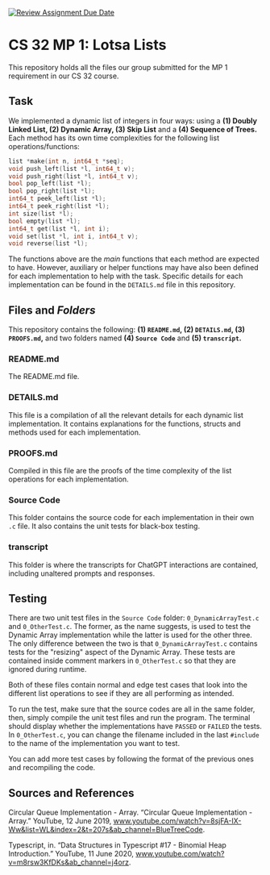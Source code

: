 [![Review Assignment Due Date](https://classroom.github.com/assets/deadline-readme-button-22041afd0340ce965d47ae6ef1cefeee28c7c493a6346c4f15d667ab976d596c.svg)](https://classroom.github.com/a/Z6J1qvod)

# CS 32 MP 1: Lotsa Lists

This repository holds all the files our group submitted for the MP 1 requirement in our CS 32 course.

## Task

We implemented a dynamic list of integers in four ways: using a **(1) Doubly Linked List, (2) Dynamic Array, (3) Skip List** and a **(4) Sequence of Trees.** Each method has its own time complexities for the following list operations/functions:

```C
list *make(int n, int64_t *seq);
void push_left(list *l, int64_t v);
void push_right(list *l, int64_t v);
bool pop_left(list *l);
bool pop_right(list *l);
int64_t peek_left(list *l);
int64_t peek_right(list *l);
int size(list *l);
bool empty(list *l);
int64_t get(list *l, int i);
void set(list *l, int i, int64_t v);
void reverse(list *l);
```

The functions above are the *main* functions that each method are expected to have. However, auxiliary or helper functions may have also been defined for each implementation to help with the task. Specific details for each implementation can be found in the ```DETAILS.md``` file in this repository.

## Files and *Folders*

This repository contains the following: **(1) ```README.md```, (2) ```DETAILS.md```, (3) ```PROOFS.md```,** and two folders named **(4) ```Source Code```** and **(5) ```transcript```.**

### README.md

The README.md file.

### DETAILS.md

This file is a compilation of all the relevant details for each dynamic list implementation. It contains explanations for the functions, structs and methods used for each implementation.

### PROOFS.md

Compiled in this file are the proofs of the time complexity of the list operations for each implementation.

### Source Code

This folder contains the source code for each implementation in their own ```.c``` file. It also contains the unit tests for black-box testing.

### transcript

This folder is where the transcripts for ChatGPT interactions are contained, including unaltered prompts and responses.

## Testing

There are two unit test files in the ```Source Code``` folder: ```0_DynamicArrayTest.c``` and ```0_OtherTest.c```. The former, as the name suggests, is used to test the Dynamic Array implementation while the latter is used for the other three. The only difference between the two is that ```0_DynamicArrayTest.c``` contains tests for the "resizing" aspect of the Dynamic Array. These tests are contained inside comment markers in ```0_OtherTest.c``` so that they are ignored during runtime.

Both of these files contain normal and edge test cases that look into the different list operations to see if they are all performing as intended.

To run the test, make sure that the source codes are all in the same folder, then, simply compile the unit test files and run the program. The terminal should display whether the implementations have ```PASSED``` or ```FAILED``` the tests. In ```0_OtherTest.c```, you can change the filename included in the last ```#include``` to the name of the implementation you want to test.

You can add more test cases by following the format of the previous ones and recompiling the code.

## Sources and References

Circular Queue Implementation - Array. “Circular Queue Implementation - Array.” YouTube, 12 June 2019, www.youtube.com/watch?v=8sjFA-IX-Ww&list=WL&index=2&t=207s&ab_channel=BlueTreeCode.

Typescript, in. “Data Structures in Typescript #17 - Binomial Heap Introduction.” YouTube, 11 June 2020, www.youtube.com/watch?v=m8rsw3KfDKs&ab_channel=j4orz.
